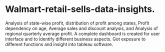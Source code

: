 # Walmart-retail-sells-data-insights.
Analysis of state-wise profit, distribution of profit among states, Profit dependency on age, Average sales and discount analysis, and Analysis of  regional quarterly average profit. A complete dashboard is created for user interface and to identify different business aspects. Got exposure to different functions and insight into tableau software.
